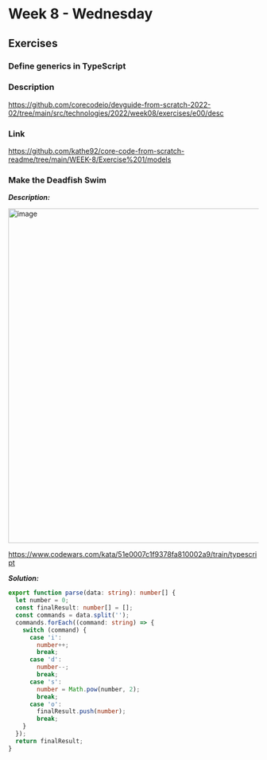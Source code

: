 # Week 8 - Wednesday


## Exercises

### Define generics in TypeScript 

### Description

https://github.com/corecodeio/devguide-from-scratch-2022-02/tree/main/src/technologies/2022/week08/exercises/e00/desc

### Link

https://github.com/kathe92/core-code-from-scratch-readme/tree/main/WEEK-8/Exercise%201/models

### Make the Deadfish Swim

***Description:***

<img width="672" alt="image" src="https://user-images.githubusercontent.com/86013814/171756769-0974c240-7ae9-46b0-8375-c3edafe9230c.png">

https://www.codewars.com/kata/51e0007c1f9378fa810002a9/train/typescript

***Solution:***

```typescript
export function parse(data: string): number[] {
  let number = 0;
  const finalResult: number[] = [];
  const commands = data.split('');
  commands.forEach((command: string) => {
    switch (command) {
      case 'i':
        number++;
        break;
      case 'd':
        number--;
        break;
      case 's':
        number = Math.pow(number, 2);
        break;
      case 'o':
        finalResult.push(number);
        break;
    }
  });
  return finalResult;
}
```
